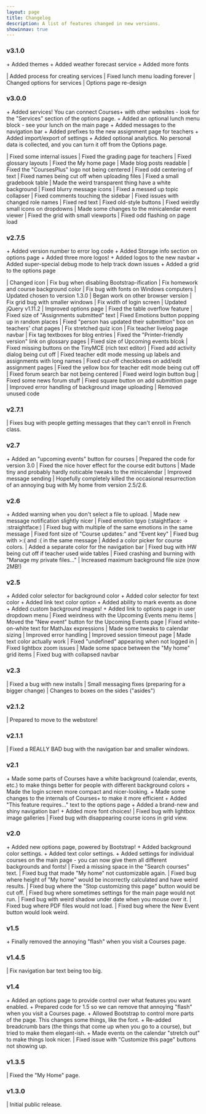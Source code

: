 ```yaml
---
layout: page
title: Changelog
description: A list of features changed in new versions.
showinnav: true
---
```


### v3.1.0
\+ Added themes
\+ Added weather forecast service
\+ Added more fonts

\| Added process for creating services
\| Fixed lunch menu loading forever
\| Changed options for services
\| Options page re-design

### v3.0.0
\+ Added services! You can connect Courses+ with other websites - look for the "Services" section of the options page.
\+ Added an optional lunch menu block - see your lunch on the main page
\+ Added messages to the navigation bar
\+ Added prefixes to the new assignment page for teachers
\+ Added import/export of settings
\+ Added optional analytics. No personal data is collected, and you can turn it off from the Options page.

\| Fixed some internal issues
\| Fixed the grading page for teachers
\| Fixed glossary layouts
\| Fixed the My home page
\| Made blog posts readable
\| Fixed the "CoursesPlus" logo not being centered
\| Fixed odd centering of text
\| Fixed names being cut off when uploading files
\| Fixed a small gradebook table
\| Made the weird transparent thing have a white background
\| Fixed blurry message icons 
\| Fixed a messed up topic collapser
\| Fixed comments touching the sidebar
\| Fixed issues with changed role names
\| Fixed red text
\| Fixed old-style buttons
\| Fixed weirdly small icons on dropdowns
\| Made some changes to the minicalendar event viewer
\| Fixed the grid with small viewports
\| Fixed odd flashing on page load

### v2.7.5
\+ Added version number to error log code
\+ Added Storage info section on options page
\+ Added three more logos!
\+ Added logos to the new navbar
\+ Added super-special debug mode to help track down issues
\+ Added a grid to the options page

\| Changed icon
\| Fix bug when disabling Bootstrap-ification
\| Fix homework and course background color
\| Fix bug with fonts on Windows computers
\| Updated chosen to version 1.3.0
\| Began work on other browser version
\| Fix grid bug with smaller windows
\| Fix width of login screen
\| Updated jQuery v1.11.2
\| Improved options page
\| Fixed the table overflow feature
\| Fixed size of "Assignments submitted" text
\| Fixed Emotions button popping up in random places
\| Fixed "person has updated their submittion" box on teachers' chat pages
\| Fix stretched quiz icon
\| Fix teacher livelog page navbar
\| Fix tag textboxes for blog entries
\| Fixed the "Printer-friendly version" link on glossary pages
\| Fixed size of Upcoming events blcok
\| Fixed missing buttons on the TinyMCE (rich text editor)
\| Fixed add activity dialog being cut off
\| Fixed teacher edit mode messing up labels and assignments with long names
\| Fixed cut-off checkboxes on add/edit assignment pages
\| Fixed the yellow box for teacher edit mode being cut off
\| Fixed forum search bar not being centered
\| Fixed weird login button bug
\| Fixed some news forum stuff
\| Fixed square button on add submittion page
\| Improved error handling of background image uploading
\| Removed unused code

### v2.7.1
\| Fixes bug with people getting messages that they can't enroll in French class.

### v2.7
\+ Added an "upcoming events" button for courses
\| Prepared the code for version 3.0
\| Fixed the nice hover effect for the course edit buttons
\| Made tiny and probably hardly noticable tweaks to the minicalendar
\| Improved message sending
\| Hopefully completely killed the occasional resurrection of an annoying bug with My home from version 2.5/2.6.

### v2.6
\+ Added warning when you don't select a file to upload.
\| Made new message notification slightly nicer
\| Fixed emotion tpyo (:staightface: -> :straightface:)
\| Fixed bug with multiple of the same emotions in the same message
\| Fixed font size of "Course updates:" and "Event key"
\| Fixed bug with >:( and :( in the same message
\| Added a color picker for course colors.
\| Added a separate color for the navigation bar
\| Fixed bug with HW being cut off if teacher used wide tables
\| Fixed crashing and burning with "Manage my private files..."
\| Increased maximum background file size (now 2MB!)

### v2.5
\+ Added color selector for background color
\+ Added color selector for text color
\+ Added link text color option
\+ Added ability to mark events as done
\+ Added custom background images!
\+ Added link to options page in user dropdown menu
\| Fixed weirdness with the Upcoming Events menu items
\| Moved the "New event" button for the Upcoming Events page
\| Fixed white-on-white text for MathJax expressions
\| Made some tweaks to calendar sizing
\| Improved error handling
\| Improved session timeout page
\| Made text color actually work
\| Fixed "undefined" appearing when not logged in
\| Fixed lightbox zoom issues
\| Made some space between the "My home" grid items
\| Fixed bug with collapsed navbar

### v2.3
\| Fixed a bug with new installs
\| Small messaging fixes (preparing for a bigger change)
\| Changes to boxes on the sides ("asides") 

### v2.1.2
\| Prepared to move to the webstore!

### v2.1.1
\| Fixed a REALLY BAD bug with the navigation bar and smaller windows.

### v2.1
\+ Made some parts of Courses have a white background (calendar, events, etc.) to make things better for people with different background colors
\+ Made the login screen more compact and nicer-looking.
\+ Made some changes to the internals of Courses+ to make it more efficient
\+ Added "This feature requires..." text to the options page
\+ Added a brand-new and shiny navigation bar!
\+ Added more font choices!
\| Fixed bug with lightbox image galleries
\| Fixed bug with disappearing course icons in grid view.

### v2.0
\+ Added new options page, powered by Bootstrap!
\+ Added background color settings.
\+ Added text color settings.
\+ Added settings for individual courses on the main page - you can now give them all different backgrounds and fonts!
\| Fixed a missing space in the "Search courses" text.
\| Fixed bug that made "My home" not customizable again.
\| Fixed bug where height of "My home" would be incorrectly calculated and have weird results.
\| Fixed bug where the "Stop customizing this page" button would be cut off.
\| Fixed bug where sometimes settings for the main page would not run.
\| Fixed bug with weird shadow under date when you mouse over it.
\| Fixed bug where PDF files would not load.
\| Fixed bug where the New Event button would look weird.

### v1.5
\+ Finally removed the annoying "flash" when you visit a Courses page.

### v1.4.5
\| Fix navigation bar text being too big.

### v1.4
\+ Added an options page to provide control over what features you want enabled.
\+ Prepared code for 1.5 so we can remove that annoying "flash" when you visit a Courses page.
\+ Allowed Bootstrap to control more parts of the page. This changes some things, like the font.
\+ Re-added breadcrumb bars (the things that come up when you go to a course), but tried to make them elegant-ish.
\+ Made events on the calendar "stretch out" to make things look nicer.
\| Fixed issue with "Customize this page" buttons not showing up.

### v1.3.5
\| Fixed the "My Home" page.

### v1.3.0
\| Initial public release.